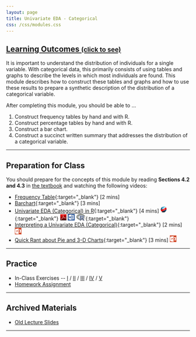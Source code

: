 ```yaml
---
layout: page
title: Univariate EDA - Categorical
css: /css/modules.css
---
```


<div class="panel-group-ILOs">
  <div class="panel panel-default">
    <div class="panel-heading">
      <h2 class="panel-title">
        <a data-toggle="collapse" href="#ILOs">Learning Outcomes <small>(click to see)</small></a>
      </h2>
    </div>
    <div id="ILOs" class="panel-collapse collapse">
      <div class="panel-body">
It is important to understand the distribution of individuals for a single variable.  With categorical data, this primarily consists of using tables and graphs to describe the levels in which most individuals are found.  This module describes how to construct these tables and graphs and how to use these results to prepare a synthetic description of the distribution of a categorical variable.

<p>After completing this module, you should be able to ...</p>

<ol>
  <li>Construct frequency tables by hand and with R.</li>
  <li>Construct percentage tables by hand and with R.</li>
  <li>Construct a bar chart.</li>
  <li>Construct a succinct written summary that addresses the distribution of a categorical variable.</li>
</ol>
      </div>
    </div>
  </div>
</div>

----

## Preparation for Class

You should prepare for the concepts of this module by reading **Sections 4.2 and 4.3** in [the textbook](../../book/) and watching the following videos:

* [Frequency Table](https://www.youtube.com/v/LVnzV1ZXdiY?version=3&autoplay=1){:target="_blank"} [2 mins]
* [Barchart](https://www.youtube.com/v/PM39_HA1qSc?version=3&autoplay=1){:target="_blank"} [3 mins]
* [Univariate EDA (Categorical) in R](https://vimeo.com/user45324800/ncstats-uedac){:target="_blank"} [4 mins]  [![Web](../../img/web.png)](RHO.html){:target="_blank"}  [![PDF](../../img/pdf.png)](RHO.pdf) [![MSWord](../../img/word.png)](RHO.docx)  [![R](../../img/Rlogo.png)](RHO.R){:target="_blank"}
* [Interpreting a Univariate EDA (Categorical)](https://vimeo.com/user45324800/ueda-catsum){:target="_blank"} [2 mins]  [![PowerPOint](../../img/ppt.png)](PPT.pptx)
* [Quick Rant about Pie and 3-D Charts](https://vimeo.com/user45324800/ueda-badplotrant){:target="_blank"} [3 mins]  [![PowerPOint](../../img/ppt.png)](PPT2.pptx)

----

## Practice

* In-Class Exercises -- [I](CE1) / [II](CE2) / [III](CE3) / [IV](CE4) / [V](CE5)
* [Homework Assignment](HW)

----

## Archived Materials

* [Old Lecture Slides](PPT_old.pptx)

----

